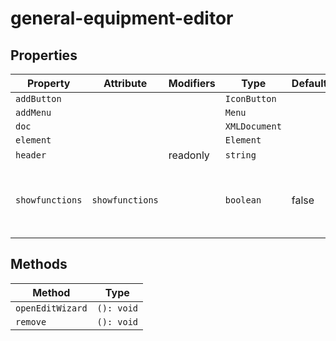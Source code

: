 # general-equipment-editor

## Properties

| Property        | Attribute       | Modifiers | Type          | Default | Description                                      |
|-----------------|-----------------|-----------|---------------|---------|--------------------------------------------------|
| `addButton`     |                 |           | `IconButton`  |         |                                                  |
| `addMenu`       |                 |           | `Menu`        |         |                                                  |
| `doc`           |                 |           | `XMLDocument` |         |                                                  |
| `element`       |                 |           | `Element`     |         |                                                  |
| `header`        |                 | readonly  | `string`      |         |                                                  |
| `showfunctions` | `showfunctions` |           | `boolean`     | false   | Whether `Function` and `SubFunction` are rendered |

## Methods

| Method           | Type       |
|------------------|------------|
| `openEditWizard` | `(): void` |
| `remove`         | `(): void` |
